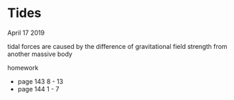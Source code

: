 # Tides

April 17 2019

tidal forces are caused by the difference of gravitational field strength from another massive body

homework

- page 143 8 - 13
- page 144 1 - 7
